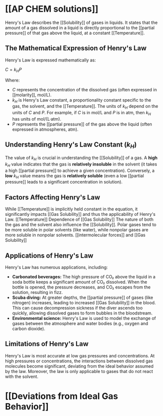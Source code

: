 # [[AP CHEM solutions]]

Henry's Law describes the [[Solubility]] of gases in liquids.  It states that the amount of a gas dissolved in a liquid is directly proportional to the [[partial pressure]] of that gas above the liquid, at a constant [[Temperature]].

## The Mathematical Expression of Henry's Law

Henry's Law is expressed mathematically as:

$C = k_H P$

Where:

* $C$ represents the concentration of the dissolved gas (often expressed in [[molarity]], mol/L).
* $k_H$ is Henry's Law constant, a proportionality constant specific to the gas, the solvent, and the [[Temperature]].  The units of $k_H$ depend on the units of $C$ and $P$.  For example, if $C$ is in mol/L and $P$ is in atm, then $k_H$ has units of mol/(L·atm).
* $P$ represents the [[partial pressure]] of the gas above the liquid (often expressed in atmospheres, atm).


## Understanding Henry's Law Constant ($k_H$)

The value of $k_H$ is crucial in understanding the [[Solubility]] of a gas.  A **high** $k_H$ value indicates that the gas is **relatively insoluble** in the solvent (it takes a high [[partial pressure]] to achieve a given concentration). Conversely, a **low** $k_H$ value means the gas is **relatively soluble** (even a low [[partial pressure]] leads to a significant concentration in solution).  


## Factors Affecting Henry's Law

While [[Temperature]] is implicitly held constant in the equation, it significantly impacts [[Gas Solubility]] and thus the applicability of Henry's Law.  [[Temperature]] Dependence of [[Gas Solubility]] The nature of both the gas and the solvent also influence the [[Solubility]].  Polar gases tend to be more soluble in polar solvents (like water), while nonpolar gases are more soluble in nonpolar solvents.  [[intermolecular forces]] and [[Gas Solubility]]
## Applications of Henry's Law

Henry's Law has numerous applications, including:

* **Carbonated beverages:** The high pressure of CO₂ above the liquid in a soda bottle keeps a significant amount of CO₂ dissolved.  When the bottle is opened, the pressure decreases, and CO₂ escapes from the solution, resulting in fizz.
* **Scuba diving:**  At greater depths, the [[partial pressure]] of gases (like nitrogen) increases, leading to increased [[Gas Solubility]] in the blood.  This can cause decompression sickness if the diver ascends too quickly, allowing dissolved gases to form bubbles in the bloodstream.
* **Environmental science:** Henry's Law is used to model the exchange of gases between the atmosphere and water bodies (e.g., oxygen and carbon dioxide).
## Limitations of Henry's Law
Henry's Law is most accurate at low gas pressures and concentrations. At high pressures or concentrations, the interactions between dissolved gas molecules become significant, deviating from the ideal behavior assumed by the law.  Moreover, the law is only applicable to gases that do not react with the solvent.  
# [[Deviations from Ideal Gas Behavior]]